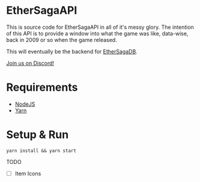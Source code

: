 # EtherSagaAPI

This is source code for EtherSagaAPI in all of it's messy glory. The intention of this API is to provide a window into what the game was like, data-wise, back in 2009 or so when the game released.

This will eventually be the backend for [EtherSagaDB](https://github.com/EtherSagaDB/EtherSagaDB).

[Join us on Discord!](https://discord.gg/jBwPxAN)

# Requirements
 - [NodeJS](https://nodejs.org)
 - [Yarn](https://yarnpkg.com)

# Setup & Run

```
yarn install && yarn start
```

TODO
 - [ ] Item Icons
